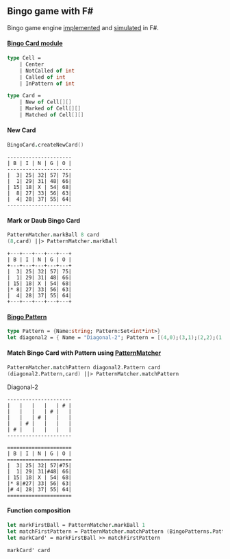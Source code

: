 Bingo game with F#
-----------------

Bingo game engine [implemented](https://github.com/kimsk/FSharp-Bingo/tree/master/src/BingoEngine/BingoEngine) and [simulated](https://github.com/kimsk/FSharp-Bingo/blob/master/src/BingoEngine/BingoEngine/BingoGameSim.fsx) in F#. 

#### [Bingo Card module](https://github.com/kimsk/FSharp-Bingo/blob/master/src/BingoEngine/BingoEngine/BingoCard.fs)
```fsharp
type Cell =
    | Center
    | NotCalled of int   
    | Called of int
    | InPattern of int

type Card = 
    | New of Cell[][]
    | Marked of Cell[][]
    | Matched of Cell[][]

```

#### New Card
```fsharp
BingoCard.createNewCard()
```
```
---------------------
| B | I | N | G | O |
---------------------
|  3| 25| 32| 57| 75|
|  1| 29| 31| 48| 66|
| 15| 18| X | 54| 68|
|  8| 27| 33| 56| 63|
|  4| 28| 37| 55| 64|
---------------------
```

#### Mark or Daub Bingo Card
```fsharp
PatternMatcher.markBall 8 card
(8,card) ||> PatternMatcher.markBall
```
```
+---+---+---+---+---+
| B | I | N | G | O |
+---+---+---+---+---+
|  3| 25| 32| 57| 75|
|  1| 29| 31| 48| 66|
| 15| 18| X | 54| 68|
|* 8| 27| 33| 56| 63|
|  4| 28| 37| 55| 64|
+---+---+---+---+---+
```


#### [Bingo Pattern](https://github.com/kimsk/FSharp-Bingo/blob/master/src/BingoEngine/BingoEngine/BingoPatterns.fs)
```fsharp
type Pattern = {Name:string; Pattern:Set<int*int>}
let diagonal2 = { Name = "Diagonal-2"; Pattern = [(4,0);(3,1);(2,2);(1,3);(0,4)] |> Set.ofList};
```

#### Match Bingo Card with Pattern using [PatternMatcher](https://github.com/kimsk/FSharp-Bingo/blob/master/src/BingoEngine/BingoEngine/PatternMatcher.fs)
```fsharp
PatternMatcher.matchPattern diagonal2.Pattern card
(diagonal2.Pattern,card) ||> PatternMatcher.matchPattern
```

Diagonal-2
```
---------------------
|   |   |   |   | # |
|   |   |   | # |   |
|   |   | # |   |   |
|   | # |   |   |   |
| # |   |   |   |   |
---------------------

=====================
| B | I | N | G | O |
=====================
|  3| 25| 32| 57|#75|
|  1| 29| 31|#48| 66|
| 15| 18| X | 54| 68|
|* 8|#27| 33| 56| 63|
|# 4| 28| 37| 55| 64|
=====================
```

#### Function composition
```fsharp
let markFirstBall = PatternMatcher.markBall 1
let matchFirstPattern = PatternMatcher.matchPattern (BingoPatterns.Patterns.Head.Pattern)
let markCard' = markFirstBall >> matchFirstPattern

markCard' card
```
